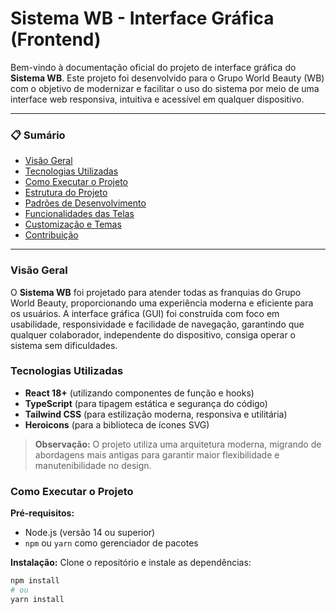 # Sistema WB - Interface Gráfica (Frontend)

Bem-vindo à documentação oficial do projeto de interface gráfica do **Sistema WB**. Este projeto foi desenvolvido para o Grupo World Beauty (WB) com o objetivo de modernizar e facilitar o uso do sistema por meio de uma interface web responsiva, intuitiva e acessível em qualquer dispositivo.

---

### 📋 Sumário

* [Visão Geral](#visão-geral)
* [Tecnologias Utilizadas](#tecnologias-utilizadas)
* [Como Executar o Projeto](#como-executar-o-projeto)
* [Estrutura do Projeto](#estrutura-do-projeto)
* [Padrões de Desenvolvimento](#padrões-de-desenvolvimento)
* [Funcionalidades das Telas](#funcionalidades-das-telas)
* [Customização e Temas](#customização-e-temas)
* [Contribuição](#contribuição)

---

### Visão Geral

O **Sistema WB** foi projetado para atender todas as franquias do Grupo World Beauty, proporcionando uma experiência moderna e eficiente para os usuários. A interface gráfica (GUI) foi construída com foco em usabilidade, responsividade e facilidade de navegação, garantindo que qualquer colaborador, independente do dispositivo, consiga operar o sistema sem dificuldades.

### Tecnologias Utilizadas

* **React 18+** (utilizando componentes de função e hooks)
* **TypeScript** (para tipagem estática e segurança do código)
* **Tailwind CSS** (para estilização moderna, responsiva e utilitária)
* **Heroicons** (para a biblioteca de ícones SVG)

> **Observação:** O projeto utiliza uma arquitetura moderna, migrando de abordagens mais antigas para garantir maior flexibilidade e manutenibilidade no design.

### Como Executar o Projeto

**Pré-requisitos:**
* Node.js (versão 14 ou superior)
* `npm` ou `yarn` como gerenciador de pacotes

**Instalação:**
Clone o repositório e instale as dependências:
```bash
npm install
# ou
yarn install
